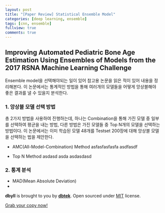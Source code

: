 ```yaml
---
layout: post
title: "[Paper Review] Statistical Ensemble Model"
categories: [deep learning, ensemble]
tags: [cnn, ensemble]
fullview: true
comments: true
---
```



## Improving Automated Pediatric Bone Age Estimation Using Ensembles of Models from the 2017 RSNA Machine Learning Challenge

Ensemble model을 선택해야되는 일이 있어 참고용 논문을 읽은 적이 있어 내용을 정리해본다.
이 논문에서는 통계적인 방법을 통해 여러개의 모델들을 어떻게 앙상블해야 좋은 결과를 낼 수 있을지 분석한다.

### 1. 앙상블 모델 선택 방법
총 2가지 방법을 사용하여 진행하는데, 하나는 Combination을 통해 가진 모델 중 일부를 선택하여 평균을 내는 방법, 다른 방법은 가진 모델들 중 Top N개의 모델을 선택하는 방법이다. 이 논문에서는 이미 학습된 모델 48개를 Testset 200장에 대해 앙상블 모델을 선택하는 법을 제안한다.

- AMC(All-Model-Combination) Method
asfasfasfasfa
asdfasdf

- Top N Method
asdasd
asda
asdasdasd

### 2. 통계 분석
 - MAD(Mean Absolute Deviation)
 - 



**dbyll** is brought to you by **[dbtek](http://ismaildemirbilek.com)**. Open sourced under [MIT](http://opensource.org/licenses/MIT) license.

<a class="btn btn-default" href="https://github.com/dbtek/dbyll">Grab your copy now!</a>
